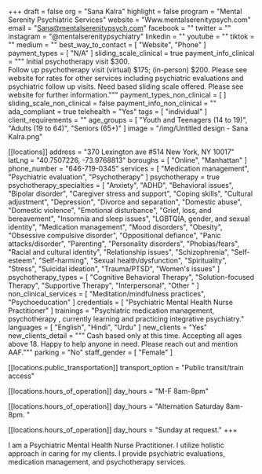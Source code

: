 +++
draft = false
org = "Sana Kalra"
highlight = false
program = "Mental Serenity Psychiatric Services"
website = "Www.mentalserenitypsych.com"
email = "Sana@mentalserenitypsych.com"
facebook = ""
twitter = ""
instagram = "@mentalserenitypsychiatry"
linkedin = ""
youtube = ""
tiktok = ""
medium = ""
best_way_to_contact = [ "Website", "Phone" ]
payment_types = [ "N/A" ]
sliding_scale_clinical = true
payment_info_clinical = """
Initial psychotherapy visit $300.  
Follow up psychotherapy visit (virtual) $175; (in-person) $200.   Please see website for rates for other services including psychiatric evaluations and psychiatric follow up visits.
Need based sliding scale offered. Please see website for further information."""
payment_types_non_clinical = [ ]
sliding_scale_non_clinical = false
payment_info_non_clinical = ""
ada_compliant = true
telehealth = "Yes"
tags = [ "individual" ]
client_requirements = ""
age_groups = [
  "Youth and Teenagers (14 to 19)",
  "Adults (19 to 64)",
  "Seniors (65+)"
]
image = "/img/Untitled design - Sana Kalra.png"

[[locations]]
address = "370 Lexington ave #514 New York, NY 10017"
latLng = "40.7507226, -73.9768813"
boroughs = [ "Online", "Manhattan" ]
phone_number = "646-719-0345"
services = [
  "Medication management",
  "Psychiatric evaluation",
  "Psychotherapy"
]
psychotherapy = true
psychotherapy_specialties = [
  "Anxiety",
  "ADHD",
  "Behavioral issues",
  "Bipolar disorder",
  "Caregiver stress and support",
  "Coping skills",
  "Cultural adjustment",
  "Depression",
  "Divorce and separation",
  "Domestic abuse",
  "Domestic violence",
  "Emotional disturbance",
  "Grief, loss, and bereavement",
  "Insomnia and sleep issues",
  "LGBTQIA, gender, and sexual identity",
  "Medication management",
  "Mood disorders",
  "Obesity",
  "Obsessive compulsive disorder",
  "Oppositional defiance",
  "Panic attacks/disorder",
  "Parenting",
  "Personality disorders",
  "Phobias/fears",
  "Racial and cultural identity",
  "Relationship issues",
  "Schizophrenia",
  "Self-esteem",
  "Self-harming",
  "Sexual health/dysfunction",
  "Spirituality",
  "Stress",
  "Suicidal ideation",
  "Trauma/PTSD",
  "Women's issues"
]
psychotherapy_types = [
  "Cognitive Behavioral Therapy",
  "Solution-focused Therapy",
  "Supportive Therapy",
  "Interpersonal",
  "Other "
]
non_clinical_services = [ "Meditation/mindfulness practices", "Psychoeducation" ]
credentials = [ "Psychiatric Mental Health Nurse Practitioner" ]
trainings = "Psychiatric medication management, psychotherapy , currently learning and practicing integrative psychiatry."
languages = [ "English", "Hindi", "Urdu" ]
new_clients = "Yes"
new_clients_detail = """
Cash based only at this time. Accepting all ages above 18.
Happy to help anyone in need. Please reach out and mention AAF."""
parking = "No"
staff_gender = [ "Female" ]

  [[locations.public_transportation]]
  transport_option = "Public transit/train access"

  [[locations.hours_of_operation]]
  day_hours = "M-F 8am-8pm"

  [[locations.hours_of_operation]]
  day_hours = "Alternation Saturday 8am-8pm. "

  [[locations.hours_of_operation]]
  day_hours = "Sunday at request."
+++


I am a Psychiatric Mental Health Nurse Practitioner. I utilize holistic approach in caring for my clients. I provide psychiatric evaluations, medication management, and psychotherapy services.
